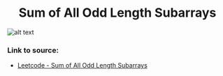 <h1 align="center">Sum of All Odd Length Subarrays</h1>

![alt text](https://images2.imgbox.com/19/e6/BUZV2gq5_o.png?raw=true)

### Link to source: 
- <a href="https://leetcode.com/problems/sum-of-all-odd-length-subarrays/">Leetcode - Sum of All Odd Length Subarrays</a>


